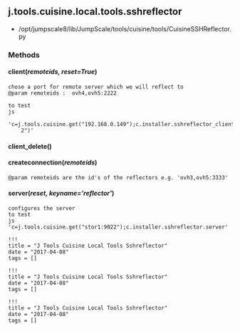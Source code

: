 <!-- toc -->
## j.tools.cuisine.local.tools.sshreflector

- /opt/jumpscale8/lib/JumpScale/tools/cuisine/tools/CuisineSSHReflector.py

### Methods

#### client(*remoteids, reset=True*) 

```
chose a port for remote server which we will reflect to
@param remoteids :  ovh4,ovh5:2222

to test
js
    'c=j.tools.cuisine.get("192.168.0.149");c.installer.sshreflector_client("ovh4,ovh5:222
    2")'

```

#### client_delete() 

#### createconnection(*remoteids*) 

```
@param remoteids are the id's of the reflectors e.g. 'ovh3,ovh5:3333'

```

#### server(*reset, keyname='reflector'*) 

```
configures the server
to test
js 'c=j.tools.cuisine.get("stor1:9022");c.installer.sshreflector.server'

```


```
!!!
title = "J Tools Cuisine Local Tools Sshreflector"
date = "2017-04-08"
tags = []
```

```
!!!
title = "J Tools Cuisine Local Tools Sshreflector"
date = "2017-04-08"
tags = []
```

```
!!!
title = "J Tools Cuisine Local Tools Sshreflector"
date = "2017-04-08"
tags = []
```
